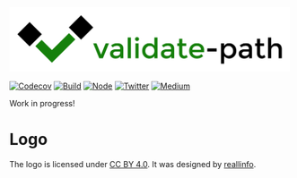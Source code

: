 <img src="https://raw.githubusercontent.com/ehmicky/design/main/validate-path/validate-path.svg?sanitize=true" width="500"/>

[![Codecov](https://img.shields.io/codecov/c/github/ehmicky/validate-path.svg?label=tested&logo=codecov)](https://codecov.io/gh/ehmicky/validate-path)
[![Build](https://github.com/ehmicky/validate-path/workflows/Build/badge.svg)](https://github.com/ehmicky/validate-path/actions)
[![Node](https://img.shields.io/node/v/validate-path.svg?logo=node.js)](https://www.npmjs.com/package/validate-path)
[![Twitter](https://img.shields.io/badge/%E2%80%8B-twitter-4cc61e.svg?logo=twitter)](https://twitter.com/intent/follow?screen_name=ehmicky)
[![Medium](https://img.shields.io/badge/%E2%80%8B-medium-4cc61e.svg?logo=medium)](https://medium.com/@ehmicky)

Work in progress!

# Logo

The logo is licensed under
[CC BY 4.0](https://creativecommons.org/licenses/by/4.0/). It was designed by
[reallinfo](https://github.com/reallinfo).

